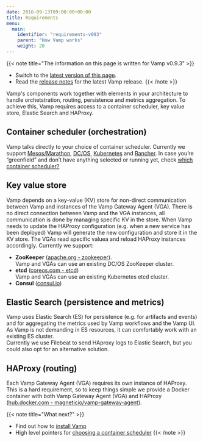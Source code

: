 ```yaml
---
date: 2016-09-13T09:00:00+00:00
title: Requirements
menu:
  main:
    identifier: "requirements-v093"
    parent: "How Vamp works"
    weight: 20
---
```


{{< note title="The information on this page is written for Vamp v0.9.3" >}}

* Switch to the [latest version of this page](/documentation/how-vamp-works/requirements).
* Read the [release notes](/documentation/release-notes/latest) for the latest Vamp release.
{{< /note >}}

Vamp's components work together with elements in your architecture to handle orchetstration, routing, persistence and metrics aggregation. To achieve this, Vamp requires access to a container scheduler, key value store, Elastic Search and HAProxy.

## Container scheduler  (orchestration)
Vamp talks directly to your choice of container scheduler. Currently we support [Mesos/Marathon](/documentation/installation/v0.9.3/mesos-marathon), [DC/OS](/documentation/installation/v0.9.3/dcos), [Kubernetes](/documentation/installation/v0.9.3/kubernetes) and [Rancher](/documentation/installation/v0.9.3/rancher). In case you’re “greenfield” and don’t have anything selected or running yet, check [which container scheduler?](/documentation/how-vamp-works/v0.9.3/which-container-scheduler)

## Key value store
Vamp depends on a key-value (KV) store for non-direct communication between Vamp and instances of the Vamp Gateway Agent (VGA). There is no direct connection between Vamp and the VGA instances, all communication is done by managing specific KV in the store.  When Vamp needs to update the HAProxy configuration (e.g. when a new service has been deployed) Vamp will generate the new configuration and store it in the KV store. The VGAs read specific valuea and reload HAProxy instances accordingly.
Currently we support:

* **ZooKeeper** ([apache.org - zookeeper](https://zookeeper.apache.org/)).  
Vamp and VGAs can use an existing DC/OS ZooKeeper cluster.
* **etcd** ([coreos.com - etcd](https://coreos.com/etcd/docs/latest/))  
Vamp and VGAs can use an existing Kubernetes etcd cluster.
* **Consul** ([consul.io](https://www.consul.io/))

## Elastic Search (persistence and metrics)
Vamp uses Elastic Search (ES) for persistence (e.g. for artifacts and events) and for aggregating the metrics used by Vamp workflows and the Vamp UI. As Vamp is not demanding in ES resources, it can comfortably work with an existing ES cluster.  
Currently we use Filebeat to send  HAproxy logs to Elastic Search, but you could also opt for an alternative solution.

## HAProxy  (routing)
Each Vamp Gateway Agent (VGA) requires its own instance of HAProxy. This is a hard requirement, so to keep things simple we provide a Docker container with both Vamp Gateway Agent (VGA) and HAProxy ([hub.docker.com - magneticio/vamp-gateway-agent](https://hub.docker.com/r/magneticio/vamp-gateway-agent/)).  

{{< note title="What next?" >}}
* Find out how to [install Vamp](/documentation/installation/v0.9.3/overview)
* High level pointers for [choosing a container scheduler](/documentation/how-vamp-works/v0.9.3/which-container-scheduler)
{{< /note >}}

